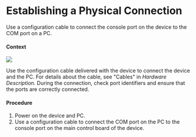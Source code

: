 Establishing a Physical Connection
==================================

Use a configuration cable to connect the console port on the device to the COM port on a PC.

#### Context

![](../../../../public_sys-resources/note_3.0-en-us.png) 

Use the configuration cable delivered with the device to connect the device and the PC. For details about the cable, see "Cables" in *Hardware Description*. During the connection, check port identifiers and ensure that the ports are correctly connected.



#### Procedure

1. Power on the device and PC.
2. Use a configuration cable to connect the COM port on the PC to the console port on the main control board of the device.
